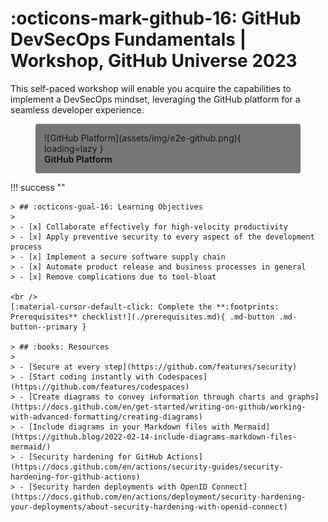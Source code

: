 <!-- markdownlint-disable MD033 -->

# :octicons-mark-github-16: GitHub DevSecOps Fundamentals | Workshop, GitHub Universe 2023

This self-paced workshop will enable you acquire the capabilities to implement a DevSecOps mindset, leveraging the GitHub platform for a seamless developer experience.

<figure markdown style="background-color: #777; padding: 1em; border-radius: 0.25em; color: var(--md-primary-fg-color);">
![GitHub Platform](assets/img/e2e-github.png){ loading=lazy }
<figcaption style="font-weight: bold; font-style: normal;">GitHub Platform</figcaption>
</figure>

!!! success ""

    > ## :octicons-goal-16: Learning Objectives
    >
    > - [x] Collaborate effectively for high-velocity productivity
    > - [x] Apply preventive security to every aspect of the development process
    > - [x] Implement a secure software supply chain
    > - [x] Automate product release and business processes in general
    > - [x] Remove complications due to tool-bloat

    <br />
    [:material-cursor-default-click: Complete the **:footprints: Prerequisites** checklist!](./prerequisites.md){ .md-button .md-button--primary }

    > ## :books: Resources
    >
    > - [Secure at every step](https://github.com/features/security)
    > - [Start coding instantly with Codespaces](https://github.com/features/codespaces)
    > - [Create diagrams to convey information through charts and graphs](https://docs.github.com/en/get-started/writing-on-github/working-with-advanced-formatting/creating-diagrams)
    > - [Include diagrams in your Markdown files with Mermaid](https://github.blog/2022-02-14-include-diagrams-markdown-files-mermaid/)
    > - [Security hardening for GitHub Actions](https://docs.github.com/en/actions/security-guides/security-hardening-for-github-actions)
    > - [Security harden deployments with OpenID Connect](https://docs.github.com/en/actions/deployment/security-hardening-your-deployments/about-security-hardening-with-openid-connect)
